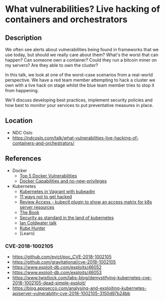 # What vulnerabilities? Live hacking of containers and orchestrators

## Description

We often see alerts about vulnerabilities being found in frameworks that we use today, but should we really care about them? What's the worst that can happen? Can someone own a container? Could they run a bitcoin miner on my servers? Are they able to own the cluster?

In this talk, we look at one of the worst-case scenarios from a real-world perspective. We have a red team member attempting to hack a cluster we own with a live hack on stage whilst the blue team member tries to stop it from happening.

We'll discuss developing best practices, implement security policies and how best to monitor your services to put preventative measures in place.

## Location

* NDC Oslo
* https://ndcoslo.com/talk/what-vulnerabilities-live-hacking-of-containers-and-orchestrators/

## References

* Docker
  * [Top 5 Docker Vulnerabilities](https://resources.whitesourcesoftware.com/blog-whitesource/top-5-docker-vulnerabilities)
  * [Docker Capabilities and no-new-privileges](https://raesene.github.io/blog/2019/06/01/docker-capabilities-and-no-new-privs/)
* Kubernetes
  * [Kubernetes in Vagrant with kubeadm](https://medium.com/@lizrice/kubernetes-in-vagrant-with-kubeadm-21979ded6c63)
  * [11 ways not to get hacked](https://kubernetes.io/blog/2018/07/18/11-ways-not-to-get-hacked/)
  * [Review Access - kubectl plugin to show an access matrix for k8s server resources](https://github.com/corneliusweig/rakkess)
  * [The Book](https://github.com/lizrice/thebook)
  * [Security as standard in the land of kubernetes](https://www.freecodecamp.org/news/security-as-standard-in-the-land-of-kubernetes-50bfad74ca16/)
  * [Ian Coldwater talk](https://www.blackhat.com/us-19/briefings/schedule/index.html#the-path-less-traveled-abusing-kubernetes-defaults-17049)
  * [Kube Hunter](https://github.com/aquasecurity/kube-hunter)
  * [Learn]

### CVE-2018-1002105

* https://github.com/evict/poc_CVE-2018-1002105
* https://github.com/gravitational/cve-2018-1002105
* https://www.exploit-db.com/exploits/46052
* https://www.exploit-db.com/exploits/46053 
* https://www.twistlock.com/labs-blog/demystifying-kubernetes-cve-2018-1002105-dead-simple-exploit/
* https://blog.appsecco.com/analysing-and-exploiting-kubernetes-apiserver-vulnerability-cve-2018-1002105-3150d97b24bb